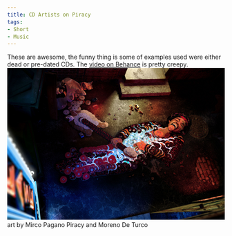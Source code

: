```yaml
---
title: CD Artists on Piracy
tags:
- Short
- Music
---
```


These are awesome, the funny thing is some of examples used were either dead or pre-dated CDs. The 
[video on Behance](https://www.behance.net/gallery/PIRACY/4017475) is pretty creepy. 
![art by Mirco Pagano Piracy and Moreno De Turco](/images/static_52001c0be4b09bc7c9f838c9_52224ed3e4b0ba9919a3e0e1_55455f2ee4b0ac8a00c27b73_1430609711491__img.jpg) art by Mirco Pagano Piracy and Moreno De Turco
